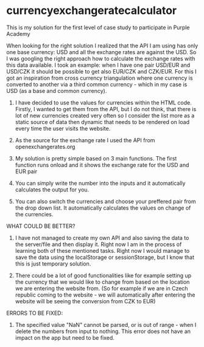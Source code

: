 # currencyexchangeratecalculator
 This is my solution for the first level of case study to participate in Purple Academy

 When looking for the right solution I realized that the API I am using has only one base currency: USD and all the exchange rates are against the USD. So I was googling the right approach how to calculate the exchange rates with this data available. I took an example: when I have one pair USD/EUR and USD/CZK it should be possible to get also EUR/CZK and CZK/EUR. For this I got an inspiration from cross currency triangulation where one currency is converted to another via a third common currency - which in my case is USD (as a base and common currency).

1) I have decided to use the values for currencies within the HTML code. Firstly, I wanted to get them from the API, but I do not think, that there is lot of new currencies created very often so I consider the list more as a static source of data then dynamic that needs to be rendered on load every time the user visits the website.

2) As the source for the exchange rate I used the API from openexchangerates.org

3) My solution is pretty simple based on 3 main functions. The first function runs onload and it shows the exchange rate for the USD and EUR pair

4) You can simply write the number into the inputs and it automatically calculates the output for you.

5) You can also switch the currencies and choose your preffered pair from the drop down list. It automatically calculates the values on change of the currencies.


WHAT COULD BE BETTER?
1) I have not managed to create my own API and also saving the data to the server/file and then display it. Right now I am in the process of learning both of these mentioned tasks. Right now I would manage to save the data using the localStorage or sessionStorage, but I know that this is just temporary solution.

2) There could be a lot of good functionalities like for example setting up the currency that we would like to change from based on the location we are entering the website from. (So for example if we are in Czech republic coming to the website - we will automatically after entering the website will be seeing the conversion from CZK to EUR)

ERRORS TO BE FIXED:
1) The specified value "NaN" cannot be parsed, or is out of range - when I delete the numbers from input to nothing. This error does not have an impact on the app but need to be fixed.

